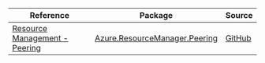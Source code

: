 | Reference | Package | Source |
|---|---|---|
|[Resource Management - Peering](resourcemanager.peering-readme.md)|[Azure.ResourceManager.Peering](https://www.nuget.org/packages/Azure.ResourceManager.Peering)|[GitHub](https://github.com/Azure/azure-sdk-for-net/blob/main/sdk/peering/Azure.ResourceManager.Peering)|
